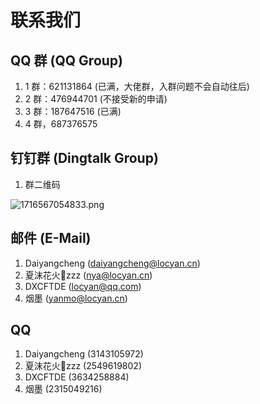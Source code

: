 # 联系我们

## QQ 群 (QQ Group)
1. 1 群：621131864 (已满，大佬群，入群问题不会自动往后)
2. 2 群：476944701 (不接受新的申请)
3. 3 群：187647516 (已满)
4. 4 群，687376575

## 钉钉群 (Dingtalk Group)
1. 群二维码

![1716567054833.png](https://alist.locyan.cn/p/pics/docs/2024/05/25/1716567054833.png)

## 邮件 (E-Mail)
1. Daiyangcheng (daiyangcheng@locyan.cn)
2. 夏沫花火🌙zzz (nya@locyan.cn)
3. DXCFTDE (locyan@qq.com)
4. 烟墨 (yanmo@locyan.cn)

## QQ
1. Daiyangcheng (3143105972)
2. 夏沫花火🌙zzz (2549619802)
3. DXCFTDE (3634258884)
4. 烟墨 (2315049216)
